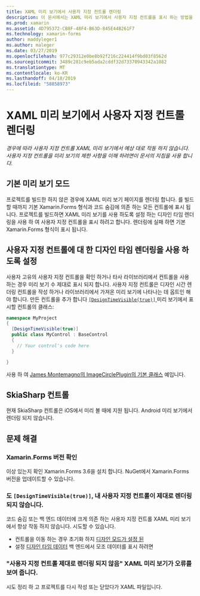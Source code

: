 ```yaml
---
title: XAML 미리 보기에서 사용자 지정 컨트롤 렌더링
description: 이 문서에서는 XAML 미리 보기에서 사용자 지정 컨트롤을 표시 하는 방법을 설명 합니다.
ms.prod: xamarin
ms.assetid: 4D795372-CB8F-48F4-B63D-845E44B261F7
ms.technology: xamarin-forms
author: maddyleger1
ms.author: maleger
ms.date: 03/27/2019
ms.openlocfilehash: 977c29312e0be8b92f216c224414f9bd03f8562d
ms.sourcegitcommit: 3489c281c9eb5ada2cddf32d73370943342a1082
ms.translationtype: MT
ms.contentlocale: ko-KR
ms.lasthandoff: 04/18/2019
ms.locfileid: "58858973"
---
```

# <a name="render-custom-controls-in-the-xaml-previewer"></a>XAML 미리 보기에서 사용자 지정 컨트롤 렌더링

_경우에 따라 사용자 지정 컨트롤 XAML 미리 보기에서 예상 대로 작동 하지 않습니다. 사용자 지정 컨트롤을 미리 보기의 제한 사항을 이해 하려면이 문서의 지침을 사용 합니다._

## <a name="basic-preview-mode"></a>기본 미리 보기 모드

프로젝트를 빌드한 하지 않은 경우에 XAML 미리 보기 페이지를 렌더링 합니다. 를 빌드할 때까지 기본 Xamarin.Forms 형식과 코드 숨김에 의존 하는 모든 컨트롤에 표시 됩니다. 프로젝트를 빌드하면 XAML 미리 보기를 사용 하도록 설정 하는 디자인 타임 렌더링을 사용 하 여 사용자 지정 컨트롤을 표시 하려고 합니다. 렌더링에 실패 하면 기본 Xamarin.Forms 형식이 표시 됩니다.

## <a name="enable-design-time-rendering-for-custom-controls"></a>사용자 지정 컨트롤에 대 한 디자인 타임 렌더링을 사용 하도록 설정

사용자 고유의 사용자 지정 컨트롤을 확인 하거나 타사 라이브러리에서 컨트롤을 사용 하는 경우 미리 보기 수 제대로 표시 되지 합니다. 사용자 지정 컨트롤은 디자인 시간 렌더링 컨트롤을 작성 하거나 라이브러리에서 가져온 미리 보기에 나타나는 데 옵트인 해야 합니다. 만든 컨트롤을 추가 합니다 [ `[DesignTimeVisible(true)]` ](xref:System.ComponentModel.DesignTimeVisibleAttribute) 미리 보기에서 표시할 컨트롤의 클래스:

```csharp
namespace MyProject
{
  [DesignTimeVisible(true)]
  public class MyControl : BaseControl
  {
    // Your control's code here
  }

}
```

사용 하 여 [James Montemagno의 ImageCirclePlugin의 기본 클래스](https://github.com/jamesmontemagno/ImageCirclePlugin/blob/master/src/ImageCircle/CircleImage.shared.cs) 예입니다.


## <a name="skiasharp-controls"></a>SkiaSharp 컨트롤

현재 SkiaSharp 컨트롤은 iOS에서 미리 볼 때에 지원 됩니다. Android 미리 보기에서 렌더링 되지 않습니다.

## <a name="troubleshooting"></a>문제 해결

### <a name="check-your-xamarinforms-version"></a>Xamarin.Forms 버전 확인
이상 있는지 확인 Xamarin.Forms 3.6을 설치 합니다. NuGet에서 Xamarin.Forms 버전을 업데이트할 수 있습니다.

### <a name="even-with-designtimevisibletrue-my-custom-control-isnt-rendering-properly"></a>도 `[DesignTimeVisible(true)]`, 내 사용자 지정 컨트롤이 제대로 렌더링 되지 않습니다.
코드 숨김 또는 백 엔드 데이터에 크게 의존 하는 사용자 지정 컨트롤 XAML 미리 보기에서 항상 작동 하지 않습니다. 시도할 수 있습니다.
* 컨트롤을 이동 하는 경우 초기화 하지 [디자인 모드가 설정 된](index.md#detect-design-mode)
* 설정 [디자인 타임 데이터](design-time-data.md) 백 엔드에서 모조 데이터를 표시 하려면

### <a name="the-xaml-previewer-shows-the-error-custom-controls-arent-rendering-properly"></a>"사용자 지정 컨트롤 제대로 렌더링 되지 않음" XAML 미리 보기가 오류를 보여 줍니다.
시도 정리 하 고 프로젝트를 다시 작성 또는 닫았다가 XAML 파일입니다.
